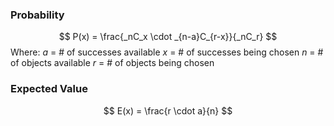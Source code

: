 ### Probability
$$
P(x) = \frac{_nC_x \cdot _{n-a}C_{r-x}}{_nC_r}
$$
Where:
$a$ = # of successes available
$x$ = # of successes being chosen
$n$ = # of objects available
$r$ = # of objects being chosen

### Expected Value

$$
E(x) = \frac{r \cdot a}{n}
$$
